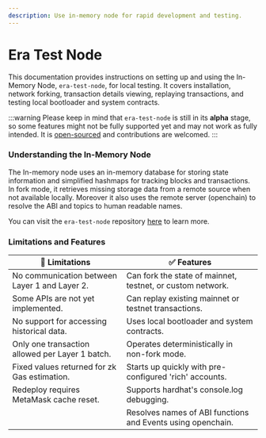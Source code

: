 ```yaml
---
description: Use in-memory node for rapid development and testing.
---
```


# Era Test Node

This documentation provides instructions on setting up and using the In-Memory Node, `era-test-node`, for local testing. It covers installation, network forking, transaction details viewing, replaying transactions, and testing local bootloader and system contracts.

:::warning
Please keep in mind that `era-test-node` is still in its **alpha** stage, so some features might not be fully supported yet and may not work as fully intended. It is [open-sourced](https://github.com/matter-labs/era-test-node) and contributions are welcomed.
:::

### Understanding the In-Memory Node

The In-memory node uses an in-memory database for storing state information and simplified hashmaps for tracking blocks and transactions. In fork mode, it retrieves missing storage data from a remote source when not available locally. Moreover it also uses the remote server (openchain) to resolve the ABI and topics to human readable names.

You can visit the `era-test-node` repository [here](https://github.com/matter-labs/era-test-node) to learn more.

### Limitations and Features <a href="#user-content--limitations--features" id="user-content--limitations--features"></a>

| 🚫 Limitations                                  | ✅ Features                                                 |
| ----------------------------------------------- | ----------------------------------------------------------- |
| No communication between Layer 1 and Layer 2.   | Can fork the state of mainnet, testnet, or custom network.  |
| Some APIs are not yet implemented.              | Can replay existing mainnet or testnet transactions.        |
| No support for accessing historical data.       | Uses local bootloader and system contracts.                 |
| Only one transaction allowed per Layer 1 batch. | Operates deterministically in non-fork mode.                |
| Fixed values returned for zk Gas estimation.    | Starts up quickly with pre-configured 'rich' accounts.      |
| Redeploy requires MetaMask cache reset.         | Supports hardhat's console.log debugging.                   |
|                                                 | Resolves names of ABI functions and Events using openchain. |
